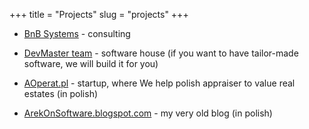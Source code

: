 +++
title = "Projects"
slug = "projects"
+++


* [BnB Systems](https://bnbsystems.org/) - consulting

* [DevMaster team](https://devmaster.team/) - software house (if you want to have tailor-made software, we will build it for you)

* [AOperat.pl](https://aoperat.pl/) - startup, where We help polish appraiser to value real estates (in polish)

* [ArekOnSoftware.blogspot.com](https://ArekOnSoftware.blogspot.com) - my very old blog (in polish)
